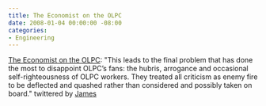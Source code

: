 ```yaml
---
title: The Economist on the OLPC
date: 2008-01-04 00:00:00 -08:00
categories:
- Engineering
---
```


<p><a href="http://www.economist.com/daily/columns/techview/displaystory.cfm?story_id=10472304&amp;fsrc=nwl">The Economist on the OLPC</a>: "This leads to the final problem that has done the most to disappoint OLPC&rsquo;s fans: the hubris, arrogance and occasional self-righteousness of OLPC workers. They treated all criticism as enemy fire to be deflected and quashed rather than considered and possibly taken on board." twittered by <a href="http://www.consolationchamps.com/">James</a></p>
